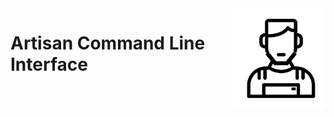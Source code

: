 <img src="https://github.com/gatblau/artisan/raw/master/artisan.png" width="150" align="right"/>

# Artisan Command Line Interface



